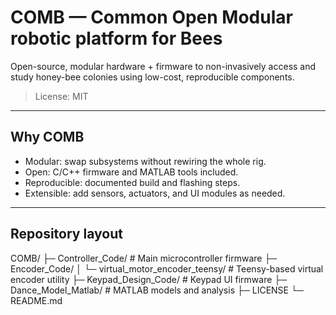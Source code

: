 # COMB — Common Open Modular robotic platform for Bees

Open-source, modular hardware + firmware to non-invasively access and study honey-bee colonies using low-cost, reproducible components.

> License: MIT

---

## Why COMB

- Modular: swap subsystems without rewiring the whole rig.
- Open: C/C++ firmware and MATLAB tools included.
- Reproducible: documented build and flashing steps.
- Extensible: add sensors, actuators, and UI modules as needed.

---

## Repository layout

COMB/
├─ Controller_Code/ # Main microcontroller firmware
├─ Encoder_Code/
│ └─ virtual_motor_encoder_teensy/ # Teensy-based virtual encoder utility
├─ Keypad_Design_Code/ # Keypad UI firmware
├─ Dance_Model_Matlab/ # MATLAB models and analysis
├─ LICENSE
└─ README.md

